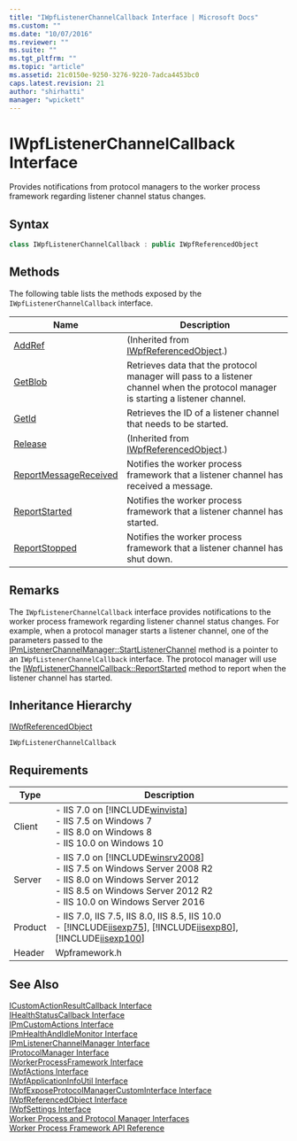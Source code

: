 ```yaml
---
title: "IWpfListenerChannelCallback Interface | Microsoft Docs"
ms.custom: ""
ms.date: "10/07/2016"
ms.reviewer: ""
ms.suite: ""
ms.tgt_pltfrm: ""
ms.topic: "article"
ms.assetid: 21c0150e-9250-3276-9220-7adca4453bc0
caps.latest.revision: 21
author: "shirhatti"
manager: "wpickett"
---
```

# IWpfListenerChannelCallback Interface
Provides notifications from protocol managers to the worker process framework regarding listener channel status changes.  
  
## Syntax  
  
```cpp  
class IWpfListenerChannelCallback : public IWpfReferencedObject  
```  
  
## Methods  
 The following table lists the methods exposed by the `IWpfListenerChannelCallback` interface.  
  
|Name|Description|  
|----------|-----------------|  
|[AddRef](../../web-development-reference\native-code-api-reference/iwpfreferencedobject-addref-method.md)|(Inherited from [IWpfReferencedObject](../../web-development-reference\native-code-api-reference/iwpfreferencedobject-interface.md).)|  
|[GetBlob](../../web-development-reference\native-code-api-reference/iwpflistenerchannelcallback-getblob-method.md)|Retrieves data that the protocol manager will pass to a listener channel when the protocol manager is starting a listener channel.|  
|[GetId](../../web-development-reference\native-code-api-reference/iwpflistenerchannelcallback-getid-method.md)|Retrieves the ID of a listener channel that needs to be started.|  
|[Release](../../web-development-reference\native-code-api-reference/iwpfreferencedobject-release-method.md)|(Inherited from [IWpfReferencedObject](../../web-development-reference\native-code-api-reference/iwpfreferencedobject-interface.md).)|  
|[ReportMessageReceived](../../web-development-reference\native-code-api-reference/iwpflistenerchannelcallback-reportmessagereceived-method.md)|Notifies the worker process framework that a listener channel has received a message.|  
|[ReportStarted](../../web-development-reference\native-code-api-reference/iwpflistenerchannelcallback-reportstarted-method.md)|Notifies the worker process framework that a listener channel has started.|  
|[ReportStopped](../../web-development-reference\native-code-api-reference/iwpflistenerchannelcallback-reportstopped-method.md)|Notifies the worker process framework that a listener channel has shut down.|  
  
## Remarks  
 The `IWpfListenerChannelCallback` interface provides notifications to the worker process framework regarding listener channel status changes. For example, when a protocol manager starts a listener channel, one of the parameters passed to the [IPmListenerChannelManager::StartListenerChannel](../../web-development-reference\native-code-api-reference/ipmlistenerchannelmanager-startlistenerchannel-method.md) method is a pointer to an `IWpfListenerChannelCallback` interface. The protocol manager will use the [IWpfListenerChannelCallback::ReportStarted](../../web-development-reference\native-code-api-reference/iwpflistenerchannelcallback-reportstarted-method.md) method to report when the listener channel has started.  
  
## Inheritance Hierarchy  
 [IWpfReferencedObject](../../web-development-reference\native-code-api-reference/iwpfreferencedobject-interface.md)  
  
 `IWpfListenerChannelCallback`  
  
## Requirements  
  
|Type|Description|  
|----------|-----------------|  
|Client|-   IIS 7.0 on [!INCLUDE[winvista](../../wmi-provider/includes/winvista-md.md)]<br />-   IIS 7.5 on Windows 7<br />-   IIS 8.0 on Windows 8<br />-   IIS 10.0 on Windows 10|  
|Server|-   IIS 7.0 on [!INCLUDE[winsrv2008](../../wmi-provider/includes/winsrv2008-md.md)]<br />-   IIS 7.5 on Windows Server 2008 R2<br />-   IIS 8.0 on Windows Server 2012<br />-   IIS 8.5 on Windows Server 2012 R2<br />-   IIS 10.0 on Windows Server 2016|  
|Product|-   IIS 7.0, IIS 7.5, IIS 8.0, IIS 8.5, IIS 10.0<br />-   [!INCLUDE[iisexp75](../../web-development-reference/native-code-api-reference/includes/iisexp75-md.md)], [!INCLUDE[iisexp80](../../web-development-reference/native-code-api-reference/includes/iisexp80-md.md)], [!INCLUDE[iisexp100](../../web-development-reference/native-code-api-reference/includes/iisexp100-md.md)]|  
|Header|Wpframework.h|  
  
## See Also  
 [ICustomActionResultCallback Interface](../../web-development-reference\native-code-api-reference/icustomactionresultcallback-interface.md)   
 [IHealthStatusCallback Interface](../../web-development-reference\native-code-api-reference/ihealthstatuscallback-interface.md)   
 [IPmCustomActions Interface](../../web-development-reference\native-code-api-reference/ipmcustomactions-interface.md)   
 [IPmHealthAndIdleMonitor Interface](../../web-development-reference\native-code-api-reference/ipmhealthandidlemonitor-interface.md)   
 [IPmListenerChannelManager Interface](../../web-development-reference\native-code-api-reference/ipmlistenerchannelmanager-interface.md)   
 [IProtocolManager Interface](../../web-development-reference\native-code-api-reference/iprotocolmanager-interface.md)   
 [IWorkerProcessFramework Interface](../../web-development-reference\native-code-api-reference/iworkerprocessframework-interface.md)   
 [IWpfActions Interface](../../web-development-reference\native-code-api-reference/iwpfactions-interface.md)   
 [IWpfApplicationInfoUtil Interface](../../web-development-reference\native-code-api-reference/iwpfapplicationinfoutil-interface.md)   
 [IWpfExposeProtocolManagerCustomInterface Interface](../../web-development-reference\native-code-api-reference/iwpfexposeprotocolmanagercustominterface-interface.md)   
 [IWpfReferencedObject Interface](../../web-development-reference\native-code-api-reference/iwpfreferencedobject-interface.md)   
 [IWpfSettings Interface](../../web-development-reference\native-code-api-reference/iwpfsettings-interface.md)   
 [Worker Process and Protocol Manager Interfaces](../../web-development-reference\native-code-api-reference/worker-process-and-protocol-manager-interfaces.md)   
 [Worker Process Framework API Reference](../../web-development-reference\native-code-api-reference/worker-process-framework-api-reference.md)